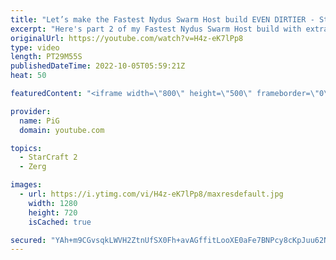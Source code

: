 ```yaml
---
title: "Let’s make the Fastest Nydus Swarm Host build EVEN DIRTIER - StarCraft 2"
excerpt: "Here's part 2 of my Fastest Nydus Swarm Host build with extra steps to annoy the opponent more. This is a build I developed after facing Zuno on the KR ladder. If you want my notes they're in The Book of Filth 2.0: https://docs.google.com/document/d/1GbpZ-qjoUQ42ZwVsmk3cYgLZ1WYNcLc9l6KUo-Zuudk/edit?usp=sharing"
originalUrl: https://youtube.com/watch?v=H4z-eK7lPp8
type: video
length: PT29M55S
publishedDateTime: 2022-10-05T05:59:21Z
heat: 50

featuredContent: "<iframe width=\"800\" height=\"500\" frameborder=\"0\" src=\"https://www.youtube.com/embed/H4z-eK7lPp8\" allow=\"accelerometer; autoplay; encrypted-media; gyroscope; picture-in-picture\" allowfullscreen></iframe>"

provider:
  name: PiG
  domain: youtube.com

topics:
  - StarCraft 2
  - Zerg

images:
  - url: https://i.ytimg.com/vi/H4z-eK7lPp8/maxresdefault.jpg
    width: 1280
    height: 720
    isCached: true

secured: "YAh+m9CGvsqkLWVH2ZtnUfSX0Fh+avAGffitLooXE0aFe7BNPcy8cKpJuu62N9/g4XqE8u0e6KntSxnckLMYVxLXxDhtpWeRZJi3cRKHpuJZ/43s0KxWltFX8r0bmAh8zXDjL1N6cfZVQE0oxTI/zMZUzypVkf5shsTuzvEKt4QHxVF1hL3hiBMDBSTMH5aFcCX8Ct39Vy9tT4JstlewBs7Cv3ekEDRwVO/Zalqvv4+jPfAul6fLo0mtcJELYEk1+K2Fi+IbS+Rsb2q3yQIPppVmAcU1xamkcOHMiBeywhTaVEj/RB2ElqS+RlRtQY5mpkKWX+csEoTMRGloGKGO5oItGO9Bj5qgHCWthsDHBkCgapQcJmskC8CxEvuD7gGecWhPx4PzZgczN7TGn1/iwcvmzhM3HTUzy88ArBtt/GQ=;Ur9oQL8Vh0ktJfPAt+DOHA=="
---
```


